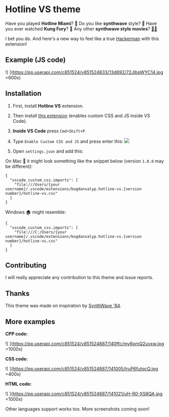 
# Hotline VS theme

Have you played **Hotline Miami**? 🐔
Do you like **synthwave** style? 🌆
Have you ever watched **Kung Fury**? 🥋
Any other **synthwave style movies**? [🦂🔨](https://en.wikipedia.org/wiki/Drive_(2011_film))

I bet you do. And here's a new way to feel like a true [Hackerman](https://knowyourmeme.com/memes/hackerman) with this extension!

## Example (JS code)
![
](https://pp.userapi.com/c851524/v851524833/13d692/72JlbpWYC14.jpg =600x)

## Installation

1. First, install **Hotline VS** extension. 

2. Then install [this extension](https://marketplace.visualstudio.com/items?itemName=be5invis.vscode-custom-css) (enables custom CSS and JS inside VS Code).

3. **Inside VS Code** press `Cmd+Shift+P`
4. Type `Enable Custom CSS and JS` and press enter this:
![
](https://pp.userapi.com/c851524/v851524887/140f9f/F8t6B3sxDso.jpg)
5. Open `settings.json` and add this:

On Mac 🍏 it might look something like the snippet below (version `1.0.0` may be different):

```
{
  "vscode_custom_css.imports": [
    "file:///Users/{your username}/.vscode/extensions/bogdansalyp.hotline-vs.{version number}/hotline-vs.css"
  ]
}
```

Windows 🏠 might resemble:

```
{
  "vscode_custom_css.imports": [
    "file:///C:/Users/{your username}/.vscode/extensions/bogdansalyp.hotline-vs.{version number}/hotline-vs.css"
  ]
}
```
  
## Contributing

I will really appreciate any contribution to this theme and issue reports.

## Thanks

This theme was made on inspiration by [SynthWave '84](https://marketplace.visualstudio.com/items?itemName=RobbOwen.synthwave-vscode).

## More examples

**CPP code:**

![
](https://pp.userapi.com/c851524/v851524887/140ffc/my6pmQ2uvxw.jpg =1000x)

**CSS code:**

![
](https://pp.userapi.com/c851524/v851524887/141005/lruP6futqcQ.jpg =400x)

**HTML code:**

![
](https://pp.userapi.com/c851524/v851524887/141021/uH-R0-XS8QA.jpg =1000x)

Other languages support works too. More screenshots coming soon!

